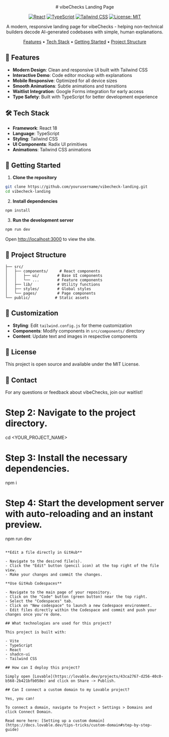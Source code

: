 <div align="center">
# vibeChecks Landing Page

[![React](https://img.shields.io/badge/React-18.2-blue?logo=react)](https://reactjs.org/)
[![TypeScript](https://img.shields.io/badge/TypeScript-5.0-blue?logo=typescript)](https://www.typescriptlang.org/)
[![Tailwind CSS](https://img.shields.io/badge/Tailwind-3.0-38B2AC?logo=tailwind-css)](https://tailwindcss.com/)
[![License: MIT](https://img.shields.io/badge/License-MIT-yellow.svg)](https://opensource.org/licenses/MIT)

A modern, responsive landing page for vibeChecks - helping non-technical builders decode AI-generated codebases with simple, human explanations.

[Features](#-features) • [Tech Stack](#️-tech-stack) • [Getting Started](#-getting-started) • [Project Structure](#-project-structure)

</div>

## 🌟 Features

- **Modern Design**: Clean and responsive UI built with Tailwind CSS
- **Interactive Demo**: Code editor mockup with explanations
- **Mobile Responsive**: Optimized for all device sizes
- **Smooth Animations**: Subtle animations and transitions
- **Waitlist Integration**: Google Forms integration for early access
- **Type Safety**: Built with TypeScript for better development experience

## 🛠️ Tech Stack

- **Framework**: React 18
- **Language**: TypeScript
- **Styling**: Tailwind CSS
- **UI Components**: Radix UI primitives
- **Animations**: Tailwind CSS animations

## 🚀 Getting Started

1. **Clone the repository**

```bash
git clone https://github.com/yourusername/vibecheck-landing.git
cd vibecheck-landing
```

2. **Install dependencies**

```bash
npm install
```

3. **Run the development server**

```bash
npm run dev
```

Open [http://localhost:3000](http://localhost:3000) to view the site.

## 📁 Project Structure

```
├── src/
│   ├── components/     # React components
│   │   ├── ui/        # Base UI components
│   │   └── ...        # Feature components
│   ├── lib/           # Utility functions
│   ├── styles/        # Global styles
│   └── pages/         # Page components
└── public/           # Static assets
```

## 🎨 Customization

- **Styling**: Edit `tailwind.config.js` for theme customization
- **Components**: Modify components in `src/components/` directory
- **Content**: Update text and images in respective components

## 📄 License

This project is open source and available under the MIT License.

## 📧 Contact

For any questions or feedback about vibeChecks, join our waitlist!

# Step 2: Navigate to the project directory.
cd <YOUR_PROJECT_NAME>

# Step 3: Install the necessary dependencies.
npm i

# Step 4: Start the development server with auto-reloading and an instant preview.
npm run dev
```

**Edit a file directly in GitHub**

- Navigate to the desired file(s).
- Click the "Edit" button (pencil icon) at the top right of the file view.
- Make your changes and commit the changes.

**Use GitHub Codespaces**

- Navigate to the main page of your repository.
- Click on the "Code" button (green button) near the top right.
- Select the "Codespaces" tab.
- Click on "New codespace" to launch a new Codespace environment.
- Edit files directly within the Codespace and commit and push your changes once you're done.

## What technologies are used for this project?

This project is built with:

- Vite
- TypeScript
- React
- shadcn-ui
- Tailwind CSS

## How can I deploy this project?

Simply open [Lovable](https://lovable.dev/projects/43ca2767-d256-40c0-b568-2b421bfb058e) and click on Share -> Publish.

## Can I connect a custom domain to my Lovable project?

Yes, you can!

To connect a domain, navigate to Project > Settings > Domains and click Connect Domain.

Read more here: [Setting up a custom domain](https://docs.lovable.dev/tips-tricks/custom-domain#step-by-step-guide)
